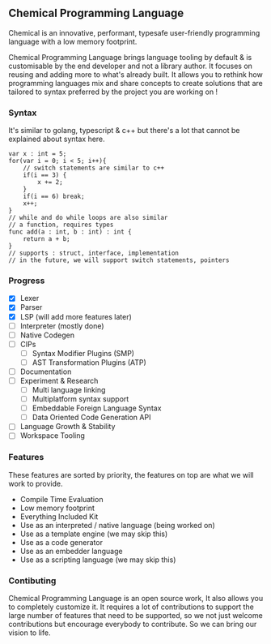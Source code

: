 ## Chemical Programming Language

Chemical is an innovative, performant, typesafe user-friendly programming language with a low memory footprint.

Chemical Programming Language brings language tooling by default & is customisable by the end developer and not a library author.
It focuses on reusing and adding more to what's already built.
It allows you to rethink how programming languages mix and share concepts to create solutions that are tailored to syntax preferred by the project you are working on !

### Syntax

It's similar to golang, typescript & c++ but there's a lot that cannot be explained about syntax here.

```golang
var x : int = 5;
for(var i = 0; i < 5; i++){
    // switch statements are similar to c++
    if(i == 3) {
        x += 2;
    }
    if(i == 6) break;
    x++;
}
// while and do while loops are also similar
// a function, requires types
func add(a : int, b : int) : int {
    return a + b;
}
// supports : struct, interface, implementation
// in the future, we will support switch statements, pointers
```

### Progress

- [x] Lexer
- [x] Parser
- [x] LSP (will add more features later)
- [ ] Interpreter (mostly done)
- [ ] Native Codegen
- [ ] CIPs
  - [ ] Syntax Modifier Plugins (SMP)
  - [ ] AST Transformation Plugins (ATP)
- [ ] Documentation
- [ ] Experiment & Research
  - [ ] Multi language linking
  - [ ] Multiplatform syntax support
  - [ ] Embeddable Foreign Language Syntax
  - [ ] Data Oriented Code Generation API
- [ ] Language Growth & Stability
- [ ] Workspace Tooling

### Features

These features are sorted by priority, the features on top are what we will work to provide.

- Compile Time Evaluation
- Low memory footprint
- Everything Included Kit
- Use as an interpreted / native language (being worked on)
- Use as a template engine (we may skip this)
- Use as a code generator
- Use as an embedder language
- Use as a scripting language (we may skip this)

### Contibuting

Chemical Programming Language is an open source work, It also allows you to completely customize it.
It requires a lot of contributions to support the large number of features that need to be supported,
so we not just welcome contributions but encourage everybody to contribute. So we can bring our vision to life.